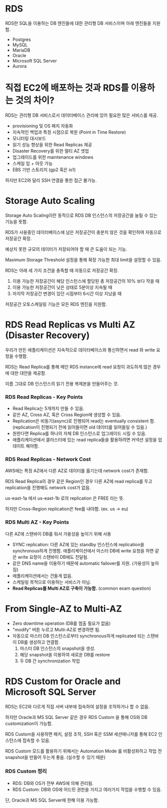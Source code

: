 # RDS

RDS란 SQL을 이용하는 DB 엔진들에 대한 관리형 DB 서비스이며 아래 엔진들을 지원함.

- Postgres
- MySQL
- MariaDB
- Oracle
- Microsoft SQL Server
- Aurora

# 직접 EC2에 배포하는 것과 RDS를 이용하는 것의 차이?

RDS는 관리형 DB 서비스로서 데이터베이스 관리에 있어 필요한 많은 서비스를 제공.

- provisioning 및 OS 패치 자동화
- 지속적인 백업과 특정 시점으로 복원 (Point in Time Restore)
- 모니터링 대시보드
- 읽기 성능 향상을 위한 Read Replicas 제공
- Disaster Recovery를 위한 멀티 AZ 셋업
- 업그레이드를 위한 maintenance windows
- 스케일 업 + 아웃 가능
- EBS 기반 스토리지 (gp2 혹은 io1)

하지만 EC2와 달리 SSH 연결을 통한 접근 불가능.

# Storage Auto Scaling

Storage Auto Scaling이란 동적으로 RDS DB 인스턴스의 저장공간을 늘릴 수 있는 기능을 뜻함.

RDS가 사용중인 데이터베이스에 남은 저장공간이 충분치 않은 것을 확인하여 자동으로 저장공간 확장.

예상치 못한 규모의 데이터가 저장되어야 할 때 큰 도움이 되는 기능.

Maximum Storage Threshold 설정을 통해 확장 가능한 최대 limit을 설정할 수 있음.

RDS는 아래 세 가지 조건을 충족할 때 자동으로 저장공간 확장.

1. 이용 가능한 저장공간이 해당 인스턴스에 할당된 총 저장공간의 10% 보다 작을 때
2. 이용 가능한 저장공간이 낮은 상태로 5분이상 지속될 때
3. 마지막 저장공간 변경이 있던 시점부터 6시간 이상 지났을 때

저장공간 오토스케일링 기능은 모든 RDS 엔진을 지원함.

# RDS Read Replicas vs Multi AZ (Disaster Recovery)

우리가 만든 애플리케이션은 지속적으로 데이터베이스와 통신하면서 read 와 write 요청을 수행함.

RDS는 Read Replica를 통해 메인 RDS instance에 read 요청이 과도하게 많은 경우에 대한 대안을 제공함.

이름 그대로 DB 인스턴스의 읽기 전용 복제본을 만들어주는 것.

### RDS Read Replicas - Key Points

- Read Replica는 5개까지 만들 수 있음.
- 같은 AZ, Cross AZ, 혹은 Cross Region에 생성할 수 있음.
- Replication은 비동기(async)로 진행되어 read는 eventually consistent 함. (replication이 진행되기 전에 읽어들이면 old 데이터를 읽어들일 수 있음.)
- 원한다면 Replica를 하나의 자체 DB 인스턴스로 업그레이드 시킬 수 있음.
- 애플리케이션에서 클러스터에 있는 read replica들을 활용하려면 커넥션 설정을 업데이트 해야함.

### RDS Read Replicas - Network Cost

AWS에는 특정 AZ에서 다른 AZ로 데이터를 옮기는데 network cost가 존재함.

RDS Read Replica의 경우 같은 Region인 경우 다른 AZ에 read replica를 두고 replication을 진행해도 network cost가 없음.

us-east-1a 에서 us-east-1b 로의 replication 은 FREE 라는 뜻.

하지만 Cross-Region replication은 fee를 내야함. (ex. us -> eu)

### RDS Multi AZ - Key Points

다른 AZ에 스탠바이 DB를 둬서 가용성을 높이기 위해 사용

- SYNC replication: 다른 AZ에 있는 standby 인스턴스에 replication을 synchronous하게 진행함. 애플리케이션에서 마스터 DB에 write 요청을 하면 같은 write 요청이 스탠바이 DB에도 전달됨.
- 같은 DNS name을 이용하기 때문에 automatic failover를 지원. (가용성이 높아짐)
- 애플리케이션에서는 건들게 없음.
- 스케일링 목적으로 이용하는 서비스가 아님.
- **Read Replicas를 Multi AZ로 구축이 가능함.** (common exam question)

# From Single-AZ to Multi-AZ

- Zero downtime operation (DB를 멈출 필요가 없음)
- "modify" 버튼 누르고 Multi-AZ로 변경하면 됨.
- 자동으로 마스터 DB 인스턴스로부터 synchronous하게 replicated 되는 스탠바이 DB를 생성하고 연결함.
  1. 마스터 DB 인스턴스의 snapshot을 생성.
  2. 해당 snapshot을 이용하여 새로운 DB를 restore
  3. 두 DB 간 synchronization 작업

# RDS Custom for Oracle and Microsoft SQL Server

RDS는 EC2와 다르게 직접 서버 내부에 접속하여 설정을 조작하거나 할 수 없음.

하지만 Oracle과 MS SQL Server 같은 경우 RDS Custom 을 통해 OS와 DB customization이 가능함.

RDS Custom을 사용하면 패치, 설정 조작, SSH 혹은 SSM 세션매니저를 통해 EC2 인스턴스에 접속할 수 있음.

RDS Custom 모드를 활용하기 위해서는 Automation Mode 를 비활성화하고 작업 전 snapshot을 만들어 두는게 좋음. (실수할 수 있기 때문)

### RDS Custom 정리

- RDS: DB와 OS가 전부 AWS에 의해 관리됨.
- RDS Custom: DB와 OS에 어드민 권한을 가지고 여러가지 작업을 수행할 수 있음.

단, Oracle과 MS SQL Server에 한해 이용 가능함.
